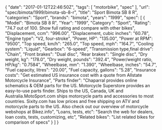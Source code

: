 {
    "date": "2017-01-12T22:46:50Z",
    "tags": [
        "motorbike",
        "spec"
    ],
    "url": "spec\/bimota\/1999\/bimota-sb-8-r",
    "title": "Sport Bimota SB 8 R",
    "categories": "Sport",
    "brands": "bimota",
    "years": "1999",
    "spec": [
        {
            "Model": "Bimota SB 8 R",
            "Year": "1999",
            "Category": "Sport",
            "Rating": "74.7 out of 100. Show full rating and compare with other bikes",
            "Displacement, ccm": "996.00",
            "Displacement, cubic inches": "60.78",
            "Engine type": "V2, four-stroke",
            "Power, HP": "135.00",
            "Power at RPM": "9500",
            "Top speed, km\/h": "265.0",
            "Top speed, mph": "164.7",
            "Cooling system": "Liquid",
            "Gearbox": "6-speed",
            "Transmission type,final drive": "Chain",
            "Front brakes": "Dual disc",
            "Rear brakes": "Single disc",
            "Dry weight, kg": "178.0",
            "Dry weight, pounds": "392.4",
            "Power\/weight ratio, HP\/kg": "0.7584",
            "Wheelbase, mm": "1.390",
            "Wheelbase, inches": "54.7",
            "Fuel capacity, litres": "20.00",
            "Fuel capacity, gallons": "5.28",
            "Insurance costs": "Get estimated US insurance cost with a quote from Allstate Motorcycle Insurance",
            "Parts finder": "Chaparral provides online schematics & OEM parts for the US.   Motorcycle Superstore provides an easy-to-use parts finder. Ships to the US, Canada, UK and Australia.MotoSport.com ships motorcycle parts and accessories to most countries.    Sixity.com has low prices and free shipping on ATV and motorcycle parts to the US. Also check out our overview of motorcycle webshops at Bikez.info",
            "Loans, tests, etc": "Search the web for dealers, loan costs, tests, customizing, etc",
            "Related bikes": "List related bikes for comparison of specs"
        }
    ]
}
